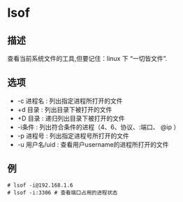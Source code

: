 # lsof

## 描述

查看当前系统文件的工具,但要记住：linux 下 “一切皆文件”.

## 选项

- -c 进程名 : 列出指定进程所打开的文件
- +d 目录 : 列出目录下被打开的文件
- +D 目录 : 递归列出目录下被打开的文件
- -i条件 : 列出符合条件的进程（4、6、协议、:端口、 @ip ）
- -p 进程号 : 列出指定进程号所打开的文件
- -u 用户名/uid : 查看用户username的进程所打开的文件

## 例

    # lsof -i@192.168.1.6
    # lsof -i:3306 # 查看端口占用的进程状态
